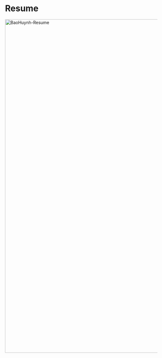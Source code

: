 # Resume

<img width="1100" alt="BaoHuynh-Resume" src="https://user-images.githubusercontent.com/80973930/157909242-5badbe5c-d00b-4fd1-b94f-13d4c13eba17.png">
